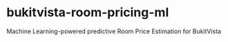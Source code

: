 # bukitvista-room-pricing-ml
Machine Learning-powered predictive Room Price Estimation for BukitVista
